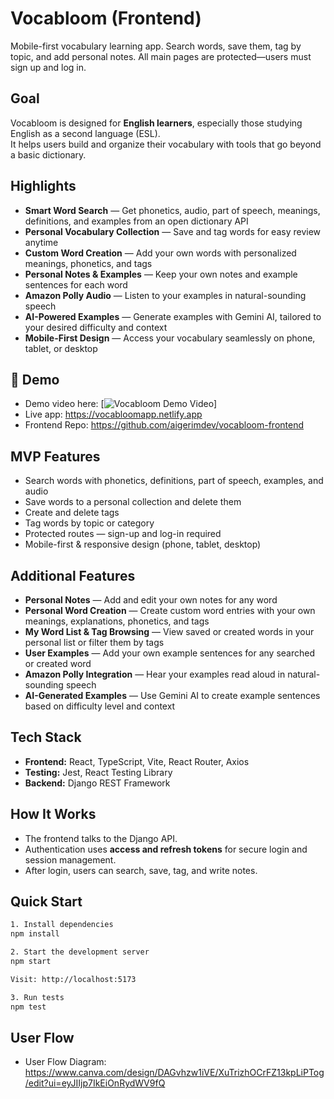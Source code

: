 # Vocabloom (Frontend)

Mobile-first vocabulary learning app. Search words, save them, tag by topic, and add personal notes. All main pages are protected—users must sign up and log in.

## Goal
Vocabloom is designed for **English learners**, especially those studying English as a second language (ESL).  
It helps users build and organize their vocabulary with tools that go beyond a basic dictionary.

## Highlights
- **Smart Word Search** — Get phonetics, audio, part of speech, meanings, definitions, and examples from an open dictionary API  
- **Personal Vocabulary Collection** — Save and tag words for easy review anytime  
- **Custom Word Creation** — Add your own words with personalized meanings, phonetics, and tags  
- **Personal Notes & Examples** — Keep your own notes and example sentences for each word  
- **Amazon Polly Audio** — Listen to your examples in natural-sounding speech  
- **AI-Powered Examples** — Generate examples with Gemini AI, tailored to your desired difficulty and context  
- **Mobile-First Design** — Access your vocabulary seamlessly on phone, tablet, or desktop  


## 🚀 Demo
- Demo video here: [![Vocabloom Demo Video](https://img.youtube.com/vi/YOUR_VIDEO_ID/0.jpg)]
- Live app: https://vocabloomapp.netlify.app
- Frontend Repo: https://github.com/aigerimdev/vocabloom-frontend

## **MVP Features**
- Search words with phonetics, definitions, part of speech, examples, and audio  
- Save words to a personal collection and delete them  
- Create and delete tags  
- Tag words by topic or category  
- Protected routes — sign-up and log-in required  
- Mobile-first & responsive design (phone, tablet, desktop)  

## **Additional Features**
- **Personal Notes** — Add and edit your own notes for any word  
- **Personal Word Creation** — Create custom word entries with your own meanings, explanations, phonetics, and tags  
- **My Word List & Tag Browsing** — View saved or created words in your personal list or filter them by tags  
- **User Examples** — Add your own example sentences for any searched or created word  
- **Amazon Polly Integration** — Hear your examples read aloud in natural-sounding speech  
- **AI-Generated Examples** — Use Gemini AI to create example sentences based on difficulty level and context  

## Tech Stack
- **Frontend:** React, TypeScript, Vite, React Router, Axios
- **Testing:** Jest, React Testing Library
- **Backend:** Django REST Framework

## How It Works
- The frontend talks to the Django API.
- Authentication uses **access and refresh tokens** for secure login and session management.
- After login, users can search, save, tag, and write notes.


## Quick Start

```bash
1. Install dependencies
npm install

2. Start the development server
npm start

Visit: http://localhost:5173

3. Run tests
npm test
```

## User Flow
- User Flow Diagram: https://www.canva.com/design/DAGvhzw1iVE/XuTrizhOCrFZ13kpLiPTog/edit?ui=eyJIIjp7IkEiOnRydWV9fQ